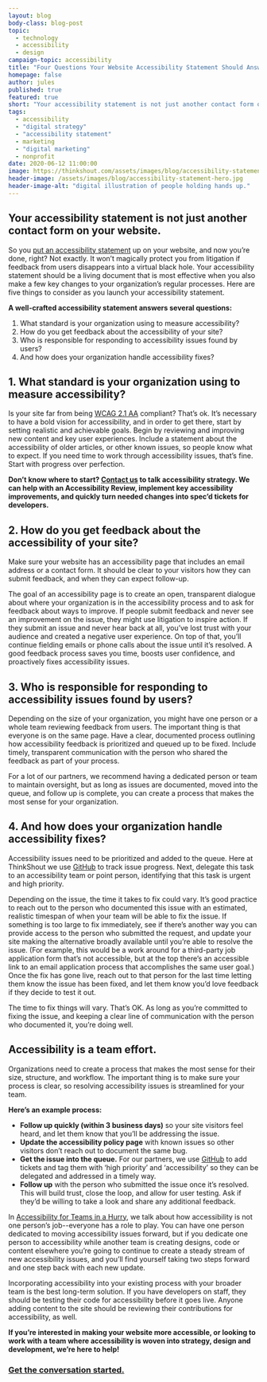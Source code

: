 ```yaml
---
layout: blog
body-class: blog-post
topic:
  - technology
  - accessibility
  - design
campaign-topic: accessibility
title: "Four Questions Your Website Accessibility Statement Should Answer"
homepage: false
author: jules
published: true
featured: true
short: "Your accessibility statement is not just another contact form on your website."
tags:
  - accessibility
  - "digital strategy"
  - "accessibility statement"
  - marketing
  - "digital marketing"
  - nonprofit
date: 2020-06-12 11:00:00
image: https://thinkshout.com/assets/images/blog/accessibility-statement-hero.jpg
header-image: /assets/images/blog/accessibility-statement-hero.jpg
header-image-alt: "digital illustration of people holding hands up."
---
```

## Your accessibility statement is not just another contact form on your website. 
 
So you [put an accessibility statement](https://www.w3.org/WAI/planning/statements/) up on your website, and now you’re done, right? Not exactly. It won’t magically protect you from litigation if feedback from users disappears into a virtual black hole. Your accessibility statement should be a living document that is most effective when you also make a few key changes to your organization’s regular processes. Here are five things to consider as you launch your accessibility statement. 

 **A well-crafted accessibility statement answers several questions:** 
1. What standard is your organization using to measure accessibility?
2. How do you get feedback about the accessibility of your site?
3. Who is responsible for responding to accessibility issues found by users?
4. And how does your organization handle accessibility fixes?
 

## 1. What standard is your organization using to measure accessibility?

Is your site far from being [WCAG 2.1 AA](https://www.w3.org/TR/WCAG21/) compliant? That’s ok. It’s necessary to have a bold vision for accessibility, and in order to get there, start by setting realistic and achievable goals. Begin by reviewing and improving new content and key user experiences. Include a statement about the accessibility of older articles, or other known issues, so people know what to expect. If you need time to work through accessibility issues, that’s fine. Start with progress over perfection.

**Don’t know where to start? [Contact us](https://thinkshout.com/contact/) to talk accessibility strategy. We can help with an Accessibility Review, implement key accessibility improvements, and quickly turn needed changes into spec’d tickets for developers.** 

## 2. How do you get feedback about the accessibility of your site?

Make sure your website has an accessibility page that includes an email address or a contact form. It should be clear to your visitors how they can submit feedback, and when they can expect follow-up. 

The goal of an accessibility page is to create an open, transparent dialogue about where your organization is in the accessibility process and to ask for feedback about ways to improve. If people submit feedback and never see an improvement on the issue, they might use litigation to inspire action. If they submit an issue and never hear back at all, you’ve lost trust with your audience and created a negative user experience. On top of that, you’ll continue fielding emails or phone calls about the issue until it’s resolved. A good feedback process saves you time, boosts user confidence, and proactively fixes accessibility issues.

## 3. Who is responsible for responding to accessibility issues found by users?

Depending on the size of your organization, you might have one person or a whole team reviewing feedback from users. The important thing is that everyone is on the same page. Have a clear, documented process outlining how accessibility feedback is prioritized and queued up to be fixed. Include timely, transparent communication with the person who shared the feedback as part of your process. 

For a lot of our partners, we recommend having a dedicated person or team to maintain oversight, but as long as issues are documented, moved into the queue, and follow up is complete, you can create a process that makes the most sense for your organization. 

## 4. And how does your organization handle accessibility fixes?

Accessibility issues need to be prioritized and added to the queue. Here at ThinkShout we use [GitHub](https://github.com/) to track issue progress. Next, delegate this task to an accessibility team or point person, identifying that this task is urgent and high priority.  

Depending on the issue, the time it takes to fix could vary.  It’s good practice to reach out to the person who documented this issue with an estimated, realistic timespan of when your team will be able to fix the issue. If something is too large to fix immediately, see if there’s another way you can provide access to the person who submitted the request, and update your site making the alternative broadly available until you’re able to resolve the issue. (For example, this would be a work around for a third-party job application form that’s not accessible, but at the top there’s an accessible link to an email application process that accomplishes the same user goal.) Once the fix has gone live, reach out to that person for the last time letting them know the issue has been fixed, and let them know you’d love feedback if they decide to test it out. 

The time to fix things will vary. That’s OK. As long as you’re committed to fixing the issue, and keeping a clear line of communication with the person who documented it, you’re doing well. 

## Accessibility is a team effort.

Organizations need to create a process that makes the most sense for their size, structure, and workflow. The important thing is to make sure your process is clear, so resolving accessibility issues is streamlined for your team.

**Here’s an example process:**
- **Follow up quickly (within 3 business days)** so your site visitors feel heard, and let them know that you’ll be addressing the issue.
- **Update the accessibility policy page** with known issues so other visitors don’t reach out to document the same bug. 
- **Get the issue into the queue.** For our partners, we use [GitHub](https://github.com/) to add tickets and tag them with ‘high priority’ and ‘accessibility’ so they can be delegated and addressed in a timely way.
- **Follow up** with the person who submitted the issue once it’s resolved. This will build trust, close the loop, and allow for user testing. Ask if they’d be willing to take a look and share any additional feedback.

In [Accessibility for Teams in a Hurry](https://thinkshout.com/equitable-digital-connections), we talk about how accessibility is not one person’s job--everyone has a role to play. You can have one person dedicated to moving accessibility issues forward, but if you dedicate one person to accessibility while another team is creating designs, code or content elsewhere you’re going to continue to create a steady stream of new accessibility issues, and you’ll find yourself taking two steps forward and one step back with each new update. 

Incorporating accessibility into your existing process with your broader team is the best long-term solution. If you have developers on staff, they should be testing their code for accessibility before it goes live. Anyone adding content to the site should be reviewing their contributions for accessibility, as well. 

   
**If you’re interested in making your website more accessible, or looking to work with a team where accessibility is woven into strategy, design and development, we’re here to help!** 

### [Get the conversation started.](https://thinkshout.com/contact/) 
